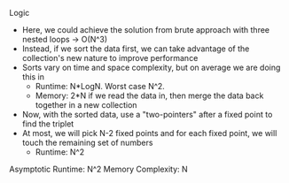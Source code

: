Logic

- Here, we could achieve the solution from brute approach with three nested loops -> O(N^3)
- Instead, if we sort the data first, we can take advantage of the collection's new nature to improve performance
- Sorts vary on time and space complexity, but on average we are doing this in
  - Runtime: N*LogN. Worst case N^2.
  - Memory: 2*N if we read the data in, then merge the data back together in a new collection
- Now, with the sorted data, use a "two-pointers" after a fixed point to find the triplet
- At most, we will pick N-2 fixed points and for each fixed point, we will touch the remaining set of numbers
  - Runtime: N^2
  
Asymptotic Runtime: N^2
Memory Complexity: N
